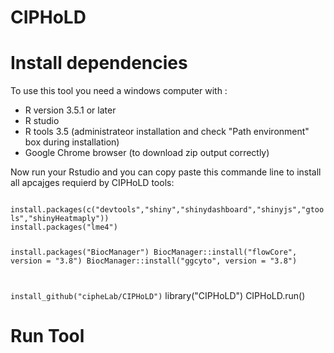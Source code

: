 # CIPHoLD
<h1> Install dependencies </h1>
To use this tool you need a windows computer with :
<ul>
  <li>R version 3.5.1 or later </li>
  <li>R studio </li>
  <li>R tools 3.5 (administrateor installation and check "Path environment" box during installation)</li>
  <li>Google Chrome browser (to download zip output correctly)</li>
</ul>
<p>Now run your Rstudio and you can copy paste this commande line to install all apcajges requierd by CIPHoLD tools: </p>

<code>
install.packages(c("devtools","shiny","shinydashboard","shinyjs","gtools","shinyHeatmaply")) 
install.packages("lme4")

install.packages("BiocManager")
BiocManager::install("flowCore", version = "3.8")
BiocManager::install("ggcyto", version = "3.8")

install_github("cipheLab/CIPHoLD")</code>
library("CIPHoLD")
CIPHoLD.run()
</code>

<h1> Run Tool </h1>
